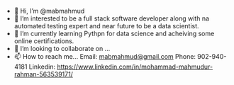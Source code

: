 - 👋 Hi, I’m @mabmahmud
- 👀 I’m interested to be a full stack software developer along with na automated testing expert and near future to be a data scientist.
- 🌱 I’m currently learning Pythpn for data science and acheiving some online certifications.
- 💞️ I’m looking to collaborate on ...
- 📫 How to reach me...
    Email:    mabmahmud@gmail.com
    Phone:    902-940-4181
    Linkedin: https://www.linkedin.com/in/mohammad-mahmudur-rahman-563539171/

<!---
mabmahmud/mabmahmud is a ✨ special ✨ repository because its `README.md` (this file) appears on your GitHub profile.
You can click the Preview link to take a look at your changes.
--->
